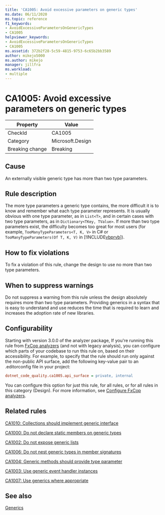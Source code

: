 ```yaml
---
title: 'CA1005: Avoid excessive parameters on generic types'
ms.date: 06/11/2020
ms.topic: reference
f1_keywords:
- AvoidExcessiveParametersOnGenericTypes
- CA1005
helpviewer_keywords:
- AvoidExcessiveParametersOnGenericTypes
- CA1005
ms.assetid: 372b2f28-5c59-4815-9753-6c65b2bb3589
author: mikejo5000
ms.author: mikejo
manager: jillfra
ms.workload:
- multiple
---
```

# CA1005: Avoid excessive parameters on generic types

|Property|Value|
|-|-|
|CheckId|CA1005|
|Category|Microsoft.Design|
|Breaking change|Breaking|

## Cause
An externally visible generic type has more than two type parameters.

## Rule description
The more type parameters a generic type contains, the more difficult it is to know and remember what each type parameter represents. It is usually obvious with one type parameter, as in `List<T>`, and in certain cases with two type parameters, as in `Dictionary<TKey, TValue>`. If more than two type parameters exist, the difficulty becomes too great for most users (for example, `TooManyTypeParameters<T, K, V>` in C# or `TooManyTypeParameters(Of T, K, V)` in [!INCLUDE[vbprvb](../code-quality/includes/vbprvb_md.md)]).

## How to fix violations
To fix a violation of this rule, change the design to use no more than two type parameters.

## When to suppress warnings
Do not suppress a warning from this rule unless the design absolutely requires more than two type parameters. Providing generics in a syntax that is easy to understand and use reduces the time that is required to learn and increases the adoption rate of new libraries.

## Configurability
Starting with version 3.0.0 of the analyzer package, If you're running this rule from [FxCop analyzers](install-fxcop-analyzers.md) (and not with legacy analysis), you can configure which parts of your codebase to run this rule on, based on their accessibility. For example, to specify that the rule should run only against the non-public API surface, add the following key-value pair to an .editorconfig file in your project:

```ini
dotnet_code_quality.ca1005.api_surface = private, internal
```

You can configure this option for just this rule, for all rules, or for all rules in this category (Design). For more information, see [Configure FxCop analyzers](configure-fxcop-analyzers.md).

## Related rules
[CA1010: Collections should implement generic interface](../code-quality/ca1010.md)

[CA1000: Do not declare static members on generic types](../code-quality/ca1000.md)

[CA1002: Do not expose generic lists](../code-quality/ca1002.md)

[CA1006: Do not nest generic types in member signatures](../code-quality/ca1006.md)

[CA1004: Generic methods should provide type parameter](../code-quality/ca1004.md)

[CA1003: Use generic event handler instances](../code-quality/ca1003.md)

[CA1007: Use generics where appropriate](../code-quality/ca1007.md)

## See also
[Generics](/dotnet/csharp/programming-guide/generics/index)
